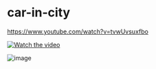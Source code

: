 # car-in-city

https://www.youtube.com/watch?v=tvwUvsuxfbo


[![Watch the video]()](https://www.youtube.com/watch?v=tvwUvsuxfbo)

![image](https://user-images.githubusercontent.com/57456722/224235913-fdb06ee5-0ccd-4e5f-b327-2d041c1da028.png)

